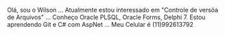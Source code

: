 Olá, sou o Wilson ...
Atualmente estou interessado em "Controle de  versõa de Arquivos" ...
Conheço Oracle PLSQL, Oracle Forms, Delphi 7.
Estou aprendendo Git e C# com AspNet ...
Meu Celular é (11)992613792
